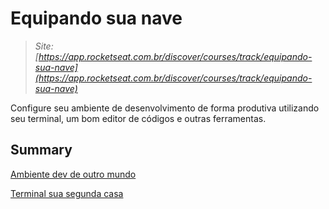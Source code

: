 # Equipando sua nave

> *Site: [https://app.rocketseat.com.br/discover/courses/track/equipando-sua-nave](https://app.rocketseat.com.br/discover/courses/track/equipando-sua-nave)*
> 

Configure seu ambiente de desenvolvimento de forma produtiva utilizando seu terminal, um bom editor de códigos e outras ferramentas.

## Summary

[Ambiente dev de outro mundo](Equipando%20sua%20nave%20321d3ca7b4014bcb8645af53618d6a5a/Ambiente%20dev%20de%20outro%20mundo%205a27fad0f2674f09859502c2f3459525.md)

[Terminal sua segunda casa](Equipando%20sua%20nave%20321d3ca7b4014bcb8645af53618d6a5a/Terminal%20sua%20segunda%20casa%20d1ead153d4724c9abf751bcb13e4cb4f.md)